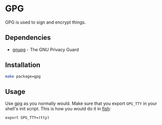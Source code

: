 # GPG

GPG is used to sign and encrypt things.

## Dependencies

- [gnupg][gnupg] - The GNU Privacy Guard

## Installation

```sh
make package=gpg
```

## Usage

Use gpg as you normally would. Make sure that you export `GPG_TTY` in your shell's init script. This is how you would do it in [fish](/fish):

```fish
export GPG_TTY=(tty)
```

[gnupg]: https://www.archlinux.org/packages/core/x86_64/gnupg/
